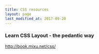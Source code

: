 ```yaml
---
title: CSS resources
layout: page
last_modified_at: 2017-09-20
---
```


### Learn CSS Layout - the pedantic way

http://book.mixu.net/css/
